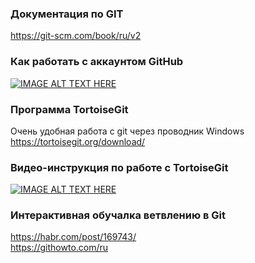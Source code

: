 ### Документация по GIT
https://git-scm.com/book/ru/v2

### Как работать с аккаунтом GitHub  
[![IMAGE ALT TEXT HERE](http://img.youtube.com/vi/0NWtowf08Jw/0.jpg)](http://www.youtube.com/watch?v=0NWtowf08Jw)

### Программа TortoiseGit
Очень удобная работа с git через проводник Windows  
https://tortoisegit.org/download/

### Видео-инструкция по работе с TortoiseGit
[![IMAGE ALT TEXT HERE](http://img.youtube.com/vi/uvGOHmAxTEQ/0.jpg)](http://www.youtube.com/watch?v=uvGOHmAxTEQ)

### Интерактивная обучалка ветвлению в Git
https://habr.com/post/169743/  
https://githowto.com/ru  

